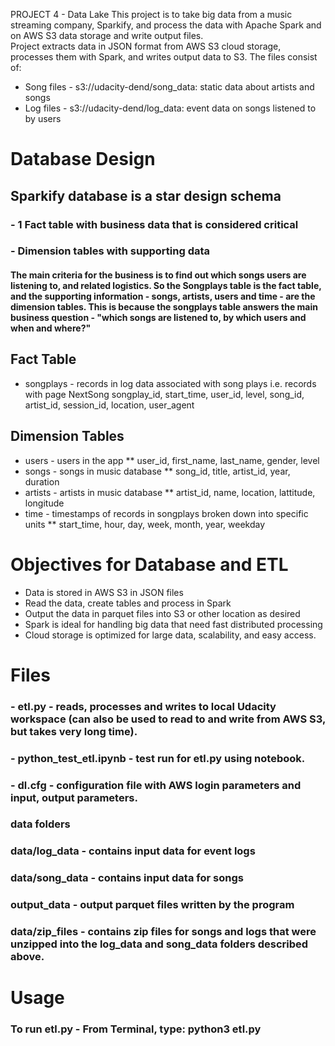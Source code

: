 PROJECT 4 - Data Lake
This project is to take big data from a music streaming company, Sparkify, and process the data with Apache Spark and on AWS S3 data storage and write output files.  
Project extracts data in JSON format from AWS S3 cloud storage, processes them with Spark, and writes output data to S3.
The files consist of:
* Song files - s3://udacity-dend/song_data: static data about artists and songs 
* Log files - s3://udacity-dend/log_data: event data on songs listened to by users

# Database Design
## Sparkify database is a star design schema
### - 1 Fact table with business data that is considered critical
### - Dimension tables with supporting data
#### The main criteria for the business is to find out which songs users are listening to, and related logistics. So the Songplays table is the fact table, and the supporting information - songs, artists, users and time - are the dimension tables. This is because the songplays table answers the main business question - "which songs are listened to, by which users and when and where?"
## Fact Table
* songplays - records in log data associated with song plays i.e. records with page NextSong
songplay_id, start_time, user_id, level, song_id, artist_id, session_id, location, user_agent
## Dimension Tables
* users - users in the app
** user_id, first_name, last_name, gender, level
* songs - songs in music database
** song_id, title, artist_id, year, duration
* artists - artists in music database
** artist_id, name, location, lattitude, longitude
* time - timestamps of records in songplays broken down into specific units
** start_time, hour, day, week, month, year, weekday

# Objectives for Database and ETL
* Data is stored in AWS S3 in JSON files
* Read the data, create tables and process in Spark
* Output the data in parquet files into S3 or other location as desired
* Spark is ideal for handling big data that need fast distributed processing
* Cloud storage is optimized for large data, scalability, and easy access.

# Files
### - etl.py - reads, processes and writes to local Udacity workspace (can also be used to read to and write from AWS S3, but takes very long time).
### - python_test_etl.ipynb - test run for etl.py using notebook.
### - dl.cfg - configuration file with AWS login parameters and input, output parameters.
### data folders
### data/log_data - contains input data for event logs
### data/song_data - contains input data for songs
### output_data - output parquet files written by the program
### data/zip_files - contains zip files for songs and logs that were unzipped into the log_data and song_data folders described above.

# Usage
### To run etl.py - From Terminal, type: python3 etl.py
